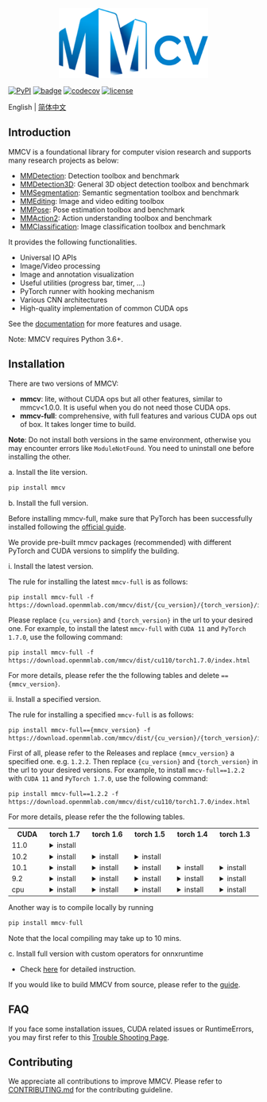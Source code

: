 <div align="center">
    <img src="https://raw.githubusercontent.com/open-mmlab/mmcv/master/docs/mmcv-logo.png" width="300"/>
</div>

[![PyPI](https://img.shields.io/pypi/v/mmcv)](https://pypi.org/project/mmcv) [![badge](https://github.com/open-mmlab/mmcv/workflows/build/badge.svg)](https://github.com/open-mmlab/mmcv/actions) [![codecov](https://codecov.io/gh/open-mmlab/mmcv/branch/master/graph/badge.svg)](https://codecov.io/gh/open-mmlab/mmcv) [![license](https://img.shields.io/github/license/open-mmlab/mmcv.svg)](https://github.com/open-mmlab/mmcv/blob/master/LICENSE)

English | [简体中文](README_zh-CN.md)

## Introduction

MMCV is a foundational library for computer vision research and supports many
research projects as below:

- [MMDetection](https://github.com/open-mmlab/mmdetection): Detection toolbox and benchmark
- [MMDetection3D](https://github.com/open-mmlab/mmdetection3d): General 3D object detection toolbox and benchmark
- [MMSegmentation](https://github.com/open-mmlab/mmsegmentation): Semantic segmentation toolbox and benchmark
- [MMEditing](https://github.com/open-mmlab/mmediting): Image and video editing toolbox
- [MMPose](https://github.com/open-mmlab/mmpose): Pose estimation toolbox and benchmark
- [MMAction2](https://github.com/open-mmlab/mmaction2): Action understanding toolbox and benchmark
- [MMClassification](https://github.com/open-mmlab/mmclassification): Image classification toolbox and benchmark

It provides the following functionalities.

- Universal IO APIs
- Image/Video processing
- Image and annotation visualization
- Useful utilities (progress bar, timer, ...)
- PyTorch runner with hooking mechanism
- Various CNN architectures
- High-quality implementation of common CUDA ops

See the [documentation](http://mmcv.readthedocs.io/en/latest) for more features and usage.

Note: MMCV requires Python 3.6+.

## Installation

There are two versions of MMCV:

- **mmcv**: lite, without CUDA ops but all other features, similar to mmcv<1.0.0. It is useful when you do not need those CUDA ops.
- **mmcv-full**: comprehensive, with full features and various CUDA ops out of box. It takes longer time to build.

**Note**: Do not install both versions in the same environment, otherwise you may encounter errors like `ModuleNotFound`. You need to uninstall one before installing the other.

a. Install the lite version.

```python
pip install mmcv
```

b. Install the full version.

Before installing mmcv-full, make sure that PyTorch has been successfully installed following the [official guide](https://pytorch.org/).

We provide pre-built mmcv packages (recommended) with different PyTorch and CUDA versions to simplify the building.

i. Install the latest version.

The rule for installing the latest ``mmcv-full`` is as follows:

```shell
pip install mmcv-full -f https://download.openmmlab.com/mmcv/dist/{cu_version}/{torch_version}/index.html
```

Please replace ``{cu_version}`` and ``{torch_version}`` in the url to your desired one. For example,
to install the latest ``mmcv-full`` with ``CUDA 11`` and ``PyTorch 1.7.0``, use the following command:

```shell
pip install mmcv-full -f https://download.openmmlab.com/mmcv/dist/cu110/torch1.7.0/index.html
```

For more details, please refer the the following tables and delete ``=={mmcv_version}``.

ii. Install a specified version.

The rule for installing a specified ``mmcv-full`` is as follows:

```shell
pip install mmcv-full=={mmcv_version} -f https://download.openmmlab.com/mmcv/dist/{cu_version}/{torch_version}/index.html
```

First of all, please refer to the Releases and replace ``{mmcv_version}`` a specified one. e.g. ``1.2.2``.
Then replace ``{cu_version}`` and ``{torch_version}`` in the url to your desired versions. For example,
to install ``mmcv-full==1.2.2`` with ``CUDA 11`` and ``PyTorch 1.7.0``, use the following command:

```shell
pip install mmcv-full==1.2.2 -f https://download.openmmlab.com/mmcv/dist/cu110/torch1.7.0/index.html
```

For more details, please refer the the following tables.

<table class="docutils">
  <tbody>
    <tr>
      <th width="80"> CUDA </th>
      <th valign="bottom" align="left" width="100">torch 1.7</th>
      <th valign="bottom" align="left" width="100">torch 1.6</th>
      <th valign="bottom" align="left" width="100">torch 1.5</th>
      <th valign="bottom" align="left" width="100">torch 1.4</th>
      <th valign="bottom" align="left" width="100">torch 1.3</th>
    </tr>
    <tr>
      <td align="left">11.0</td>
      <td align="left"><details><summary> install </summary><pre><code>pip install mmcv-full=={mmcv_version} -f https://download.openmmlab.com/mmcv/dist/cu110/torch1.7.0/index.html</code></pre> </details> </td>
      <td align="left"> </td>
      <td align="left"> </td>
      <td align="left"> </td>
      <td align="left"> </td>
    </tr>
    <tr>
      <td align="left">10.2</td>
      <td align="left"><details><summary> install </summary><pre><code>pip install mmcv-full=={mmcv_version} -f https://download.openmmlab.com/mmcv/dist/cu102/torch1.7.0/index.html</code></pre> </details> </td>
      <td align="left"><details><summary> install </summary><pre><code>pip install mmcv-full=={mmcv_version} -f https://download.openmmlab.com/mmcv/dist/cu102/torch1.6.0/index.html</code></pre> </details> </td>
      <td align="left"><details><summary> install </summary><pre><code>pip install mmcv-full=={mmcv_version} -f https://download.openmmlab.com/mmcv/dist/cu102/torch1.5.0/index.html</code></pre> </details> </td>
      <td align="left"> </td>
      <td align="left"> </td>
    </tr>
    <tr>
      <td align="left">10.1</td>
      <td align="left"><details><summary> install </summary><pre><code> pip install mmcv-full=={mmcv_version} -f https://download.openmmlab.com/mmcv/dist/cu101/torch1.7.0/index.html</code></pre> </details> </td>
      <td align="left"><details><summary> install </summary><pre><code> pip install mmcv-full=={mmcv_version} -f https://download.openmmlab.com/mmcv/dist/cu101/torch1.6.0/index.html</code></pre> </details> </td>
      <td align="left"><details><summary> install </summary><pre><code> pip install mmcv-full=={mmcv_version} -f https://download.openmmlab.com/mmcv/dist/cu101/torch1.5.0/index.html</code></pre> </details> </td>
      <td align="left"><details><summary> install </summary><pre><code>pip install mmcv-full=={mmcv_version} -f https://download.openmmlab.com/mmcv/dist/cu101/torch1.4.0/index.html</code></pre> </details> </td>
      <td align="left"><details><summary> install </summary><pre><code>pip install mmcv-full=={mmcv_version} -f https://download.openmmlab.com/mmcv/dist/cu101/torch1.3.0/index.html</code></pre> </details> </td>
    </tr>
    <tr>
      <td align="left">9.2</td>
      <td align="left"><details><summary> install </summary><pre><code> pip install mmcv-full=={mmcv_version} -f https://download.openmmlab.com/mmcv/dist/cu92/torch1.7.0/index.html</code></pre> </details> </td>
      <td align="left"><details><summary> install </summary><pre><code> pip install mmcv-full=={mmcv_version} -f https://download.openmmlab.com/mmcv/dist/cu92/torch1.6.0/index.html</code></pre> </details> </td>
      <td align="left"><details><summary> install </summary><pre><code> pip install mmcv-full=={mmcv_version} -f https://download.openmmlab.com/mmcv/dist/cu92/torch1.5.0/index.html</code></pre> </details> </td>
      <td align="left"><details><summary> install </summary><pre><code>pip install mmcv-full=={mmcv_version} -f https://download.openmmlab.com/mmcv/dist/cu92/torch1.4.0/index.html</code></pre> </details> </td>
      <td align="left"><details><summary> install </summary><pre><code>pip install mmcv-full=={mmcv_version} -f https://download.openmmlab.com/mmcv/dist/cu92/torch1.3.0/index.html</code></pre> </details> </td>
    </tr>
    <tr>
      <td align="left">cpu</td>
      <td align="left"><details><summary> install </summary><pre><code> pip install mmcv-full=={mmcv_version} -f https://download.openmmlab.com/mmcv/dist/cpu/torch1.7.0/index.html</code></pre> </details> </td>
      <td align="left"><details><summary> install </summary><pre><code> pip install mmcv-full=={mmcv_version} -f https://download.openmmlab.com/mmcv/dist/cpu/torch1.6.0/index.html</code></pre> </details> </td>
      <td align="left"><details><summary> install </summary><pre><code> pip install mmcv-full=={mmcv_version} -f https://download.openmmlab.com/mmcv/dist/cpu/torch1.5.0/index.html</code></pre> </details> </td>
      <td align="left"><details><summary> install </summary><pre><code>pip install mmcv-full=={mmcv_version} -f https://download.openmmlab.com/mmcv/dist/cpu/torch1.4.0/index.html</code></pre> </details> </td>
      <td align="left"><details><summary> install </summary><pre><code>pip install mmcv-full=={mmcv_version} -f https://download.openmmlab.com/mmcv/dist/cpu/torch1.3.0/index.html</code></pre> </details> </td>
    </tr>
  </tbody>
</table>

Another way is to compile locally by running

```python
pip install mmcv-full
```

Note that the local compiling may take up to 10 mins.

c. Install full version with custom operators for onnxruntime

- Check [here](docs/onnxruntime_op.md) for detailed instruction.

If you would like to build MMCV from source, please refer to the [guide](https://mmcv.readthedocs.io/en/latest/build.html).

## FAQ

If you face some installation issues, CUDA related issues or RuntimeErrors,
you may first refer to this [Trouble Shooting Page](https://mmcv.readthedocs.io/en/latest/trouble_shooting.html).

## Contributing

We appreciate all contributions to improve MMCV. Please refer to [CONTRIBUTING.md](CONTRIBUTING.md) for the contributing guideline.
